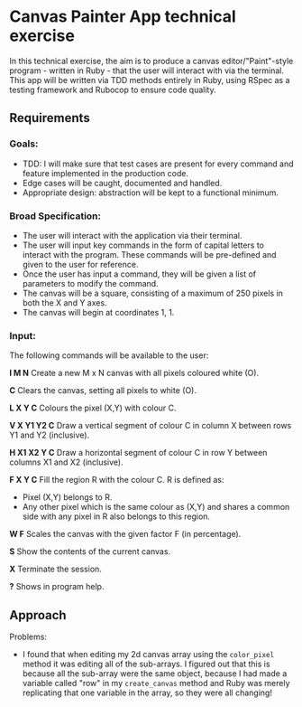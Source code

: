 # Canvas Painter App technical exercise

In this technical exercise, the aim is to produce a canvas editor/"Paint"-style program - written in Ruby - that the user will interact with via the terminal. This app will be written via TDD methods entirely in Ruby, using RSpec as a testing framework and Rubocop to ensure code quality.

## Requirements

### Goals:
- TDD: I will make sure that test cases are present for every command and feature implemented in the production code.
- Edge cases will be caught, documented and handled.
- Appropriate design: abstraction will be kept to a functional minimum.

### Broad Specification:
- The user will interact with the application via their terminal.
- The user will input key commands in the form of capital letters to interact with the program. These commands will be pre-defined and given to the user for reference.
- Once the user has input a command, they will be given a list of parameters to modify the command.
- The canvas will be a square, consisting of a maximum of 250 pixels in both the X and Y axes.
- The canvas will begin at coordinates 1, 1.

### Input:
The following commands will be available to the user:

__I M N__
Create a new M x N canvas with all pixels coloured white (O).

__C__
Clears the canvas, setting all pixels to white (O).

__L X Y C__
Colours the pixel (X,Y) with colour C.

__V X Y1 Y2 C__
Draw a vertical segment of colour C in column X between rows Y1 and Y2 (inclusive).

__H X1 X2 Y C__
Draw a horizontal segment of colour C in row Y between columns X1 and X2 (inclusive).

__F X Y C__
Fill the region R with the colour C. R is defined as:
- Pixel (X,Y) belongs to R.
- Any other pixel which is the same colour as (X,Y) and shares a common side with any pixel in R also belongs to
this region.

__W F__
Scales the canvas with the given factor F (in percentage).

__S__
Show the contents of the current canvas.

__X__
Terminate the session.

__?__
Shows in program help.

## Approach



Problems:

- I found that when editing my 2d canvas array using the `color_pixel` method it was editing all of the sub-arrays. I figured out that this is because all the sub-array were the same object, because I had made a variable called "row" in my `create_canvas` method and Ruby was merely replicating that one variable in the array, so they were all changing!
